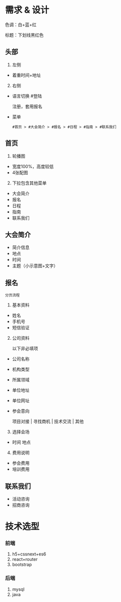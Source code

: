# 需求 & 设计

色调：白+蓝+红

标题：下划线黑红色

## 头部

1. 左侧

- 着重时间+地址

2. 右侧

- 语言切换 #登陆

	注册，套用报名

- 菜单

	`#首页 > #大会简介 > #报名 > #日程 > #指南 > #联系我们`

##  首页

1. 轮播图

- 宽度100%，高度较低
- 4张配图

2. 下拉包含其他菜单
- 大会简介
- 报名 
- 日程 
- 指南  
- 联系我们

## 大会简介

- 简介信息
- 地点
- 时间
- 主题（小示意图+文字）

## 报名

	分页流程

1. 基本资料

- 姓名
- 手机号
- 短信验证

2. 公司资料

	以下非必填项

- 公司名称
- 机构类型
- 所属领域
- 单位地址
- 单位网址
- 参会意向

  项目对接 | 寻找商机 | 技术交流 | 其他

3. 选择会场

- 时间 地点

4. 费用说明

- 参会费用
- 培训费用

## 联系我们

- 活动咨询
- 招商咨询

# 技术选型

### 前端

1. h5+cssnext+es6 
2. react+router
3. bootstrap

### 后端

1. mysql
2. java






